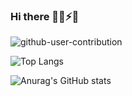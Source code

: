### Hi there 👋😄⚡🔭
![github-user-contribution](https://user-images.githubusercontent.com/113315995/214630493-005765ad-8869-4af9-a6b3-68328c754466.svg)

![Top Langs](https://github-readme-stats.vercel.app/api/top-langs/?username=hermezHK&layout=compact&langs_count=10&bg_color=00000000)   

![Anurag's GitHub stats](https://github-readme-stats.vercel.app/api?username=hermezHK&show_icons=true&theme=transparent)
<!--

Here are some ideas to get you started:

- 🔭 I’m currently working on ...
- 🌱 I’m currently learning ...
- 👯 I’m looking to collaborate on ...
- 🤔 I’m looking for help with ...
- 💬 Ask me about ...
- 📫 How to reach me: ...
- 😄 Pronouns: ...
- ⚡ Fun fact: ...
-->
